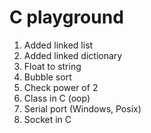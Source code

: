 # C playground

1. Added linked list
2. Added linked dictionary
3. Float to string
4. Bubble sort
5. Check power of 2
6. Class in C (oop)
7. Serial port (Windows, Posix)
8. Socket in C